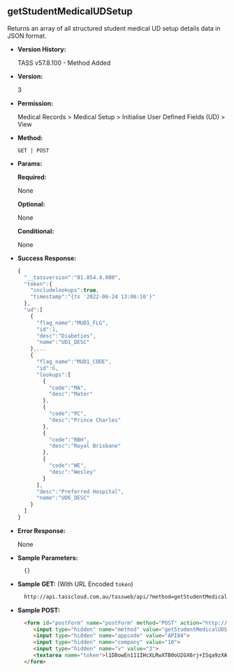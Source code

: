 **getStudentMedicalUDSetup**
----
  Returns an array of all structured student medical UD setup details data in JSON format.
  
* **Version History:**

  TASS v57.8.100 - Method Added

* **Version:**

  3

* **Permission:**

  Medical Records > Medical Setup > Initialise User Defined Fields (UD) > View

* **Method:**

  `GET | POST`
  
*  **Params:**

   **Required:**
 
   None

   **Optional:**

   None

   **Conditional:**

   None

* **Success Response:**

    ```javascript
    {
      "__tassversion":"01.054.4.000",
      "token":{
        "includelookups":true,
        "timestamp":"{ts '2022-06-24 13:06:10'}"
      },
      "ud":[
        {
          "flag_name":"MUD1_FLG",
          "id":1,
          "desc":"Diabeties",
          "name":"UD1_DESC"
        },...
        {
          "flag_name":"MUD1_CODE",
          "id":6,
          "lookups":[
            {
              "code":"MA",
              "desc":"Mater"
            },
            {
              "code":"PC",
              "desc":"Prince Charles"
            },
            {
              "code":"RBH",
              "desc":"Royal Brisbane"
            },
            {
              "code":"WE",
              "desc":"Wesley"
            }
          ],
          "desc":"Preferred Hospital",
          "name":"UD6_DESC"
        }
      ]
    }
    ```

* **Error Response:**

    None
    
* **Sample Parameters:**

  ```javascript
    {}
  ```

* **Sample GET:** (With URL Encoded `token`)

  ```HTML
    http://api.tasscloud.com.au/tassweb/api/?method=getStudentMedicalUDSetup&appcode=API04&company=10&v=3&token=l1D8owEn111IHcXLRwXTB0oU2GX6rj%2BISqa9zXA8We3J3mwgjW5pdUvFK3%2FIZ4mJ4bMyfKTmEoup%2B3tTE9GeLQ%3D%3D
  ```
  
* **Sample POST:**

  ```HTML
    <form id="postForm" name="postForm" method="POST" action="http://api.tasscloud.com.au/tassweb/api/">
       <input type="hidden" name="method" value="getStudentMedicalUDSetup">
       <input type="hidden" name="appcode" value="API04">
       <input type="hidden" name="company" value="10">
       <input type="hidden" name="v" value="3">
       <textarea name="token">l1D8owEn111IHcXLRwXTB0oU2GX6rj+ISqa9zXA8We3J3mwgjW5pdUvFK3/IZ4mJ4bMyfKTmEoup+3tTE9GeLQ==</textarea>
    </form>
  ```
